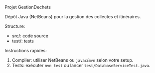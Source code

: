 Projet GestionDechets

Dépôt Java (NetBeans) pour la gestion des collectes et itinéraires.

Structure:
- src/: code source
- test/: tests

Instructions rapides:
1. Compiler: utiliser NetBeans ou `javac`/`mvn` selon votre setup.
2. Tests: exécuter `mvn test` ou lancer `test/DatabaseServiceTest.java`.
